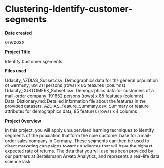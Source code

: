 # Clustering-Identify-customer-segments

<b>Date created</b>

6/9/2020

<b>Project Title</b>

Identify Customer sgements

<b>Files used</b>

Udacity_AZDIAS_Subset.csv: Demographics data for the general population of Germany; 891211 persons (rows) x 85 features (columns).
Udacity_CUSTOMERS_Subset.csv: Demographics data for customers of a mail-order company; 191652 persons (rows) x 85 features (columns).
Data_Dictionary.md: Detailed information file about the features in the provided datasets.
AZDIAS_Feature_Summary.csv: Summary of feature attributes for demographics data; 85 features (rows) x 4 columns

<b>Project Overview</b>

In this project, you will apply unsupervised learning techniques to identify segments of the population that form the core customer base for a mail-order sales company in Germany. These segments can then be used to direct marketing campaigns towards audiences that will have the highest expected rate of returns. The data that you will use has been provided by our partners at Bertelsmann Arvato Analytics, and represents a real-life data science task

